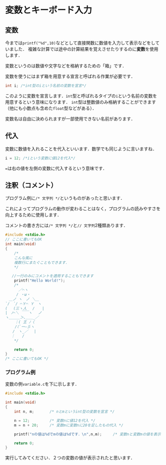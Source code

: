 # 変数とキーボード入力

## 変数

今までは`printf("%d",10)`などとして直接関数に数値を入力して表示などをしていました．
複雑な計算では途中の計算結果を覚えさせたりするのに**変数**を使用します．

変数というのは数値や文字などを格納するための「箱」です．

変数を使うにはまず箱を用意する宣言と呼ばれる作業が必要です．

```c
int i; /*int型のiという名前の変数を宣言*/
```

このように変数を宣言します．`int`型と呼ばれるタイプの`i`という名前の変数を用意するという意味になります．
`int`型は整数値のみ格納することができます（他にも小数点も含めた`float`型などがある）．

変数名は自由に決められますが一部使用できない名前があります．

## 代入

変数に数値を入れることを代入といいます．数学でも同じように言いますね．

```c
i = 12; /*iという変数に値12を代入*/
```

`=`は右の値を左側の変数に代入するという意味です．

## 注釈（コメント）

プログラム例に`/* 文字列 */`というものがあったと思います．

これによってプログラムの動作が変わることはなく，プログラムの読みやすさを向上するために使用します．

コメントの書き方には`/* 文字列 */`と`// 文字列`2種類あります．

```c
#include <stdio.h>
// ここに書いてもOK
int main(void)
{
    /*
    こんな風に
    複数行にまたぐこともできます．
    */

   //一行のみにコメントを適用することもできます
    printf("Hello World!");
    /*
　　　 ／⌒ヽ 
　　　/ ・ω・ 
　＿ノ ヽ　ノ ＼＿ 
`/　`/ ⌒Ｙ⌒ Ｙ　ヽ 
( 　(三ヽ人　 /　　| 
|　ﾉ⌒＼ ￣￣ヽ　 ノ 
ヽ＿＿＿＞､＿＿_／ 
　　 ｜( 王 ﾉ〈 
　　 /ﾐ`ー―彡ヽ 
　　/　ヽ_／　 | 
　 ｜　　/
    */

    return 0;
}
/* ここに書いてもOK */
```

### プログラム例

変数の例`variable.c`を下に示します．

```c
#include <stdio.h>

int main(void)
{
    int n, m;       /* nとmというint型の変数を宣言 */

    n = 12;         /* 変数nに値12を代入 */
    m = n + 20;     /* 変数mに変数nに20を足したもの代入 */

    printf("nの値は%dでmの値は%dです．\n",n,m);     /* 変数nと変数mの値を表示 */

    return 0;
}
```

実行してみてください．２つの変数の値が表示されたと思います．
